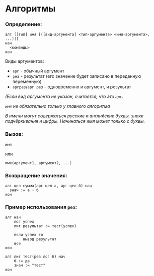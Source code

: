 <h1>Алгоритмы</h1>

<h3>Определение:</h3>

```kumir
алг [[тип] имя [([вид-аргумента] <тип-аргумента> <имя-аргумента>, ...)]]
нач
  <команды>
кон
```

Виды аргументов:

<ul>
  <li><code>арг</code> - обычный аргумент</li>
  <li><code>рез</code> - результат (его значение будет записано в переданную переменную)</li>
  <li><code>аргрез</code>/<code>арг рез</code> - одновременно и аргумент, и результат</li>
</ul>

<i>(Если вид аргумента не указан, считается, что это <code>арг</code>.</i>

<i><code>имя</code> не обязательно только у главного алгоритма</i><br/>

<i>В имени могут содержаться русские и английские буквы,
знаки подчёркивания и цифры. Начинаться имя может только с буквы.</i>

<h3>Вызов:</h3>

```kumir
имя
```

или

```kumir
имя(аргумент1, аргумент2, ...)
```

<h3>Возвращение значения:</h3>

```kumir
алг цел сумма(арг цел а, арг цел б) нач
  знач := а + б
кон
```

<h3>Пример использования <code>рез</code>:</h3>

```kumir
алг нач
    лог успех
    лит результат := тест(успех)

    если успех то
        вывод результат
    все
кон

алг лит тест(рез лог б) нач
    б := да
    знач := "тест"
кон
```
